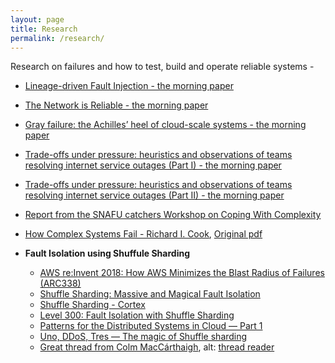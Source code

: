 ```yaml
---
layout: page
title: Research
permalink: /research/
---
```


Research on failures and how to test, build and operate reliable systems -

- [Lineage-driven Fault Injection - the morning paper](https://blog.acolyer.org/2015/03/26/lineage-driven-fault-injection/)

- [The Network is Reliable - the morning paper](https://blog.acolyer.org/2014/12/18/the-network-is-reliable/)

- [Gray failure: the Achilles’ heel of cloud-scale systems - the morning paper](https://blog.acolyer.org/2017/06/15/gray-failure-the-achilles-heel-of-cloud-scale-systems/)

- [Trade-offs under pressure: heuristics and observations of teams resolving internet service outages (Part I) - the morning paper](https://blog.acolyer.org/2020/01/22/trade-offs-under-pressure-part-1/)

- [Trade-offs under pressure: heuristics and observations of teams resolving internet service outages (Part II) - the morning paper](https://blog.acolyer.org/2020/01/24/trade-offs-under-pressure-part-2/)

- [Report from the SNAFU catchers Workshop on Coping With Complexity](https://snafucatchers.github.io/)

- [How Complex Systems Fail -  Richard I. Cook](https://how.complexsystems.fail/), [Original pdf](https://www.gwern.net/docs/technology/2000-cook.pdf)

- **Fault Isolation using Shuffule Sharding**
  - [AWS re:Invent 2018: How AWS Minimizes the Blast Radius of Failures (ARC338)](https://www.youtube.com/watch?v=swQbA4zub20)
  - [Shuffle Sharding: Massive and Magical Fault Isolation](https://aws.amazon.com/blogs/architecture/shuffle-sharding-massive-and-magical-fault-isolation/)
  - [Shuffle Sharding - Cortex](https://cortexmetrics.io/docs/guides/shuffle-sharding/)
  - [Level 300: Fault Isolation with Shuffle Sharding](https://wellarchitectedlabs.com/reliability/300_labs/300_fault_isolation_with_shuffle_sharding/)
  - [Patterns for the Distributed Systems in Cloud — Part 1](https://medium.com/@vagees/patterns-for-the-distributed-systems-in-cloud-part-1-b51dc454f0c7)
  - [Uno, DDoS, Tres — The magic of Shuffle sharding](https://hamzahabdulla1.medium.com/uno-ddos-tres-the-magic-of-shuffle-sharding-13d6c9d3a974)
  - [Great thread from Colm MacCárthaigh](https://twitter.com/colmmacc/status/1034492056968736768), alt: [thread reader](https://threadreaderapp.com/thread/1034492056968736768.html)
